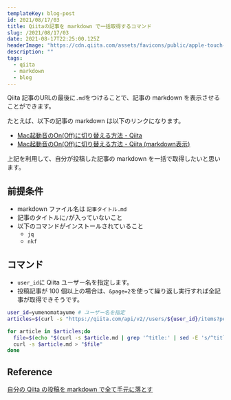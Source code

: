 ```yaml
---
templateKey: blog-post
id: 2021/08/17/03
title: Qiitaの記事を markdown で一括取得するコマンド
slug: /2021/08/17/03
date: 2021-08-17T22:25:00.125Z
headerImage: "https://cdn.qiita.com/assets/favicons/public/apple-touch-icon-ec5ba42a24ae923f16825592efdc356f.png"
description: ""
tags:
  - qiita
  - markdown
  - blog
---
```


Qiita 記事のURLの最後に`.md`をつけることで、記事の markdown を表示させることができます。

たとえば、以下の記事の markdown は以下のリンクになります。

- [Mac起動音のOn(Off)に切り替える方法 - Qiita](https://qiita.com/yumenomatayume/items/69ef0911d9a46145dfd5)
- [Mac起動音のOn(Off)に切り替える方法 - Qiita (markdown表示)](https://qiita.com/yumenomatayume/items/69ef0911d9a46145dfd5.md)

上記を利用して、自分が投稿した記事の markdown を一括で取得したいと思います。

## 前提条件

- markdown ファイル名は `記事タイトル.md`
- 記事のタイトルに`/`が入っていないこと
- 以下のコマンドがインストールされていること
  - `jq`
  - `nkf`

## コマンド

- `user_id`に Qiita ユーザー名を指定します。
- 投稿記事が 100 個以上の場合は、`&page=2`を使って繰り返し実行すれば全記事が取得できそうです。

```bash
user_id=yumenomatayume # ユーザー名を指定
articles=$(curl -s "https://qiita.com/api/v2//users/${user_id}/items?per_page=100" | jq -r ".[].url")

for article in $articles;do
  file=$(echo "$(curl -s $article.md | grep '^title:' | sed -E 's/^title: //g').md" | nkf -w --url-input)
  curl -s $article.md > "$file"
done
```

## Reference

[自分の Qiita の投稿を markdown で全て手元に落とす](https://dev.to/nekottyo/qiita-markdown-5dbp)
